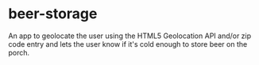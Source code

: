 beer-storage
============

An app to geolocate the user using the HTML5 Geolocation API and/or zip code entry and lets the user know if it's cold enough to store beer on the porch.

<a href='https://vast-sierra-8110.herokuapp.com/'></a>